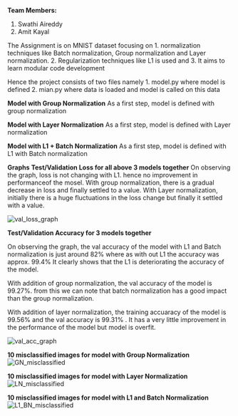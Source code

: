**Team Members:**
   1. Swathi Aireddy
   2. Amit Kayal

The Assignment is on MNIST dataset focusing on 
             1. normalization techniques like Batch normalization, Group normalization and Layer normalization. 
             2. Regularization techniques like L1 is used and
             3. It aims to learn modular code development
             
 Hence the project consists of two files namely 
          1. model.py where model is defined
          2. mian.py where data is loaded and model is called on this data
          
**Model with Group Normalization**
As a first step, model is defined with group normalization

**Model with Layer Normalization**
As a first step, model is defined with Layer normalization

**Model with L1 + Batch Normalization**
As a first step, model is defined with L1 with Batch normalization

**Graphs**
**Test/Validation Loss for all above 3 models together**
On observing the graph, loss is not changing with L1. hence no improvement in performanceof the mosel.
With group normalization, there is a gradual decrease in loss and finally settled to a value.
With Layer normalization, initially there is a huge fluctuations in the loss change but finally it settled with a value.

![val_loss_graph](https://user-images.githubusercontent.com/53993241/139697476-d82080b6-788b-44d3-853c-a0f148075cdc.png)


**Test/Validation Accuracy for 3 models together**

On observing the graph, the val accuracy of the model with L1 and Batch normalization is just around 82% where as with out L1 the accuracy was approx. 99.4%
It clearly shows that the L1 is deteriorating the accuracy of the model.

With addition of group normalization, the val accuracy of the model is 99.27%. from this we can note that batch normalization has a good impact than the group normalization.

With addition of layer normalization, the training accuaracy of the model is 99.56% and the val accuracy is 99.31% . It has a very little improvement in the performance of the model but model is overfit.


![val_acc_graph](https://user-images.githubusercontent.com/53993241/139697561-14edea09-3f95-4b25-9bca-c53871ea5d80.png)


**10 misclassified images for model with Group Normalization**
![GN_misclassified](https://user-images.githubusercontent.com/53993241/139700148-f2bcaef7-4ee2-42c0-aad2-e0c2234d2481.png)




**10 misclassified images for model with Layer Normalization**
![LN_misclassified](https://user-images.githubusercontent.com/53993241/139700255-8d425ecb-fc10-451e-a008-309294bfa061.png)



**10 misclassified images for model with L1 and Batch Normalization**
![L1_BN_misclassified](https://user-images.githubusercontent.com/53993241/139700304-71078ba6-2e1a-46fd-ac94-0d74b30d08fa.png)



